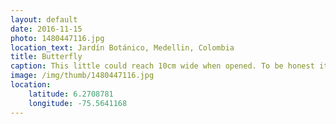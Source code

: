 ```yaml
---
layout: default
date: 2016-11-15
photo: 1480447116.jpg
location_text: Jardín Botánico, Medellin, Colombia
title: Butterfly
caption: This little could reach 10cm wide when opened. To be honest it wasn't very confortable to be in a 'cage' with so many butterflies flying around all the time.
image: /img/thumb/1480447116.jpg
location:
    latitude: 6.2708781
    longitude: -75.5641168
---
```

